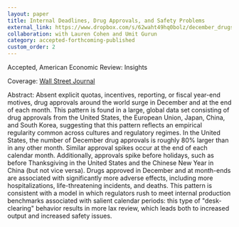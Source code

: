 ```yaml
---
layout: paper
title: Internal Deadlines, Drug Approvals, and Safety Problems
external_link: https://www.dropbox.com/s/62waht49hq0bolz/december_drugs_combined.pdf?dl=0
collaboration: with Lauren Cohen and Umit Gurun
category: accepted-forthcoming-published
custom_order: 2
---
```

<div>
  <div class="text-teal-600 text-base mb-2">
    <p>Accepted, <span class="italic">American Economic Review: Insights</span></p>
    <p>Coverage: <a class="italic" href="https://www.wsj.com/articles/fdas-deadline-problem-11578047402">Wall Street Journal</a></p>
  </div>
  <p><span class="font-medium">Abstract: </span>Absent explicit quotas, incentives, reporting, or fiscal year-end motives, drug approvals around the world surge in December and at the end of each month. This pattern is found in a large, global data set consisting of drug approvals from the United States, the European Union, Japan, China, and South Korea, suggesting that this pattern reflects an empirical regularity common across cultures and regulatory regimes.  In the United States, the number of December drug approvals is roughly 80% larger than in any other month.  Similar approval spikes occur at the end of each calendar month.  Additionally, approvals spike before holidays, such as before Thanksgiving in the United States and the Chinese New Year in China (but not vice versa).  Drugs approved in December and at month-ends are associated with significantly more adverse effects, including more hospitalizations, life-threatening incidents, and deaths.  This pattern is consistent with a model in which regulators rush to meet internal production benchmarks associated with salient calendar periods: this type of "desk-clearing" behavior results in more lax review, which leads both to increased output and increased safety issues.</p>
</div>
